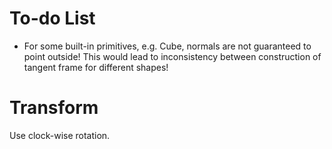 # To-do List
- For some built-in primitives, e.g. Cube, normals are not guaranteed to point outside!
This would lead to inconsistency between construction of tangent frame for different shapes!
# Transform
Use clock-wise rotation.